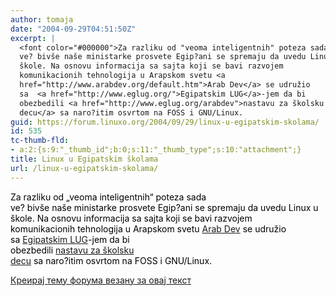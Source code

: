 ```yaml
---
author: tomaja
date: "2004-09-29T04:51:50Z"
excerpt: |
  <font color="#000000">Za razliku od "veoma inteligentnih" poteza sada
  ve? bivše naše ministarke prosvete Egip?ani se spremaju da uvedu Linux u
  škole. Na osnovu informacija sa sajta koji se bavi razvojem
  komunikacionih tehnologija u Arapskom svetu <a
  href="http://www.arabdev.org/default.htm">Arab Dev</a> se udružio
  sa  <a href="http://www.eglug.org/">Egipatskim LUG</a>-jem da bi
  obezbedili <a href="http://www.eglug.org/arabdev">nastavu za školsku
  decu</a> sa naro?itim osvrtom na FOSS i GNU/Linux.
guid: https://forum.linuxo.org/2004/09/29/linux-u-egipatskim-skolama/
id: 535
tc-thumb-fld:
- a:2:{s:9:"_thumb_id";b:0;s:11:"_thumb_type";s:10:"attachment";}
title: Linux u Egipatskim školama
url: /linux-u-egipatskim-skolama/
---
```

<font color="#000000">Za razliku od &#8222;veoma inteligentnih&#8220; poteza sada<br /> ve? bivše naše ministarke prosvete Egip?ani se spremaju da uvedu Linux u<br /> škole. Na osnovu informacija sa sajta koji se bavi razvojem<br /> komunikacionih tehnologija u Arapskom svetu <a
href="http://www.arabdev.org/default.htm">Arab Dev</a> se udružio<br /> sa <a href="http://www.eglug.org/">Egipatskim LUG</a>-jem da bi<br /> obezbedili <a href="http://www.eglug.org/arabdev">nastavu za školsku<br /> decu</a> sa naro?itim osvrtom na FOSS i GNU/Linux.<!--break--></p> 

<p>
  <a href="https://linuxo.org/nova-tema-na-forumu/?se_pid=535">Креирај тему форума везану за овај текст</a>
</p>